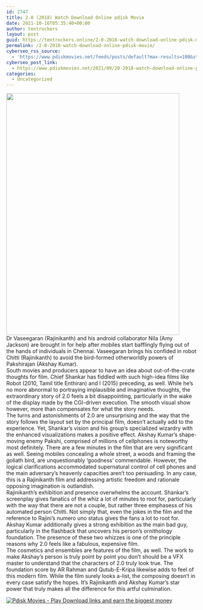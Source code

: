 ```yaml
---
id: 2747
title: 2.0 (2018) Watch Download Online pdisk Movie
date: 2021-10-16T05:35:40+00:00
author: tentrockers
layout: post
guid: https://tentrockers.online/2-0-2018-watch-download-online-pdisk-movie/
permalink: /2-0-2018-watch-download-online-pdisk-movie/
cyberseo_rss_source:
  - 'https://www.pdiskmovies.net/feeds/posts/default?max-results=100&start-index=501'
cyberseo_post_link:
  - https://www.pdiskmovies.net/2021/09/20-2018-watch-download-online-pdisk.html
categories:
  - Uncategorized
---
```

<div class="separator">
  <a href="https://1.bp.blogspot.com/-F14ldGxoglg/YTpBE0vm1_I/AAAAAAAAAz0/EvGL8yoji5goD4JXFVBo6kClf-gn3Dk6wCLcBGAsYHQ/s378/jh.jpg" imageanchor="1"><img loading="lazy" border="0" data-original-height="378" data-original-width="270" height="640" src="https://1.bp.blogspot.com/-F14ldGxoglg/YTpBE0vm1_I/AAAAAAAAAz0/EvGL8yoji5goD4JXFVBo6kClf-gn3Dk6wCLcBGAsYHQ/w458-h640/jh.jpg" width="458" /></a>
</div>



<div>
  <div>
    <span>Dr Vaseegaran (Rajinikanth) and his android collaborator Nila (Amy Jackson) are brought in for help after mobiles start bafflingly flying out of the hands of individuals in Chennai. Vaseegaran brings his confided in robot Chitti (Rajinikanth) to avoid the bird-formed otherworldly powers of Pakshirajan (Akshay Kumar).&nbsp;</span>
  </div>
  
  <div>
    <span>South movies and producers appear to have an idea about out-of-the-crate thoughts for film. Chief Shankar has fiddled with such high-idea films like Robot (2010, Tamil title Enthiran) and I (2015) preceding, as well. While he&#8217;s no more abnormal to portraying implausible and imaginative thoughts, the extraordinary story of 2.0 feels a bit disappointing, particularly in the wake of the display made by the CGI-driven execution. The smooth visual show however, more than compensates for what the story needs.&nbsp;</span>
  </div>
  
  <div>
    <span>The turns and astonishments of 2.0 are unsurprising and the way that the story follows the layout set by the principal film, doesn&#8217;t actually add to the experience. Yet, Shankar&#8217;s vision and his group&#8217;s specialized wizardry with the enhanced visualizations makes a positive effect. Akshay Kumar&#8217;s shape-moving enemy Pakshi, comprised of millions of cellphones is noteworthy most definitely. There are a few minutes in the film that are very significant as well. Seeing mobiles concealing a whole street, a woods and framing the goliath bird, are unquestionably &#8216;goodness&#8217; commendable. However, the logical clarifications accommodated supernatural control of cell phones and the main adversary&#8217;s heavenly capacities aren&#8217;t too persuading. In any case, this is a Rajinikanth film and addressing artistic freedom and rationale opposing imagination is outlandish.&nbsp;</span>
  </div>
  
  <div>
    <span>Rajinikanth&#8217;s exhibition and presence overwhelms the account. Shankar&#8217;s screenplay gives fanatics of the whiz a lot of minutes to root for, particularly with the way that there are not a couple, but rather three emphasess of his automated person Chitti. Not simply that, even the jokes in the film and the reference to Rajini&#8217;s numero uno status gives the fans a lot to root for. Akshay Kumar additionally gives a strong exhibition as the main bad guy, particularly in the flashback that uncovers his person&#8217;s ornithology foundation. The presence of these two whizzes is one of the principle reasons why 2.0 feels like a fabulous, expensive film.&nbsp;</span>
  </div>
  
  <div>
    <span>The cosmetics and ensembles are features of the film, as well. The work to make Akshay&#8217;s person is truly point by point you don&#8217;t should be a VFX master to understand that the characters of 2.0 truly look true. The foundation score by AR Rahman and Qutub-E-Kripa likewise adds to feel of this modern film. While the film surely looks a-list, the composing doesn&#8217;t in every case satisfy the hopes. It&#8217;s Rajinikanth and Akshay Kumar&#8217;s star power that truly makes all the difference for this artful culmination.</span>
  </div>
</div>

[![](https://1.bp.blogspot.com/-KJZYdQTn3nw/YS8VdIdXMyI/AAAAAAAAaw4/BR8dsGkpxw0T8C_4G4ALfMA7cP79KN3kwCLcBGAsYHQ/w400-h58/play_download_buttuons-removebg-preview.png "Pdisk Movies - Play Download links and earn the biggest money")](https://kofilink.com/1/bnYya2g5MDAwN25h?dn=1)